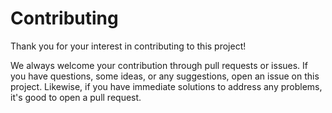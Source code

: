 # Contributing

Thank you for your interest in contributing to this project!

We always welcome your contribution through pull requests or issues. If you have questions, some ideas, or any suggestions, open an issue on this project. Likewise, if you have immediate solutions to address any problems, it's good to open a pull request.

